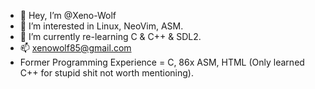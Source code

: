 - 👋 Hey, I’m @Xeno-Wolf
- 👀 I’m interested in Linux, NeoVim, ASM.
- 🌱 I’m currently re-learning C & C++ & SDL2.
- 📫 xenowolf85@gmail.com
- Former Programming Experience = C, 86x ASM, HTML (Only learned C++ for stupid shit not worth mentioning).
